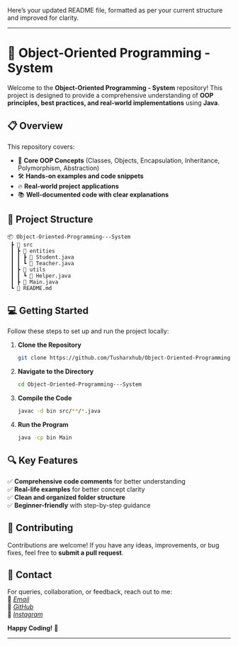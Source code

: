 Here’s your updated README file, formatted as per your current structure and improved for clarity.  

---

# 🚀 Object-Oriented Programming - System  

Welcome to the **Object-Oriented Programming - System** repository! This project is designed to provide a comprehensive understanding of **OOP principles, best practices, and real-world implementations** using **Java**.  

## 📋 Overview  

This repository covers:  
- 🌟 **Core OOP Concepts** (Classes, Objects, Encapsulation, Inheritance, Polymorphism, Abstraction)  
- 🛠️ **Hands-on examples and code snippets**  
- 🔥 **Real-world project applications**  
- 📚 **Well-documented code with clear explanations**  

## 📂 Project Structure  

```
📦 Object-Oriented-Programming---System
 ┣ 📁 src
 ┃ ┣ 📁 entities
 ┃ ┃ ┣ 📄 Student.java
 ┃ ┃ ┗ 📄 Teacher.java
 ┃ ┣ 📁 utils
 ┃ ┃ ┗ 📄 Helper.java
 ┃ ┣ 📄 Main.java
 ┗ 📄 README.md
```

## 💻 Getting Started  

Follow these steps to set up and run the project locally:  

1. **Clone the Repository**  
   ```bash
   git clone https://github.com/Tusharxhub/Object-Oriented-Programming---System.git
   ```
2. **Navigate to the Directory**  
   ```bash
   cd Object-Oriented-Programming---System
   ```
3. **Compile the Code**  
   ```bash
   javac -d bin src/**/*.java
   ```
4. **Run the Program**  
   ```bash
   java -cp bin Main
   ```

## 🔍 Key Features  

✅ **Comprehensive code comments** for better understanding  
✅ **Real-life examples** for better concept clarity  
✅ **Clean and organized folder structure**  
✅ **Beginner-friendly** with step-by-step guidance  

## 🤝 Contributing  

Contributions are welcome! If you have any ideas, improvements, or bug fixes, feel free to **submit a pull request**.  

## 📧 Contact  

For queries, collaboration, or feedback, reach out to me:  
📧 [*Email*](mailto:t.k.d.dey2033929837@gmail.com)  
🔗 [*GitHub*](https://github.com/Tusharxhub)  
📸 [*Instagram*](https://www.instagram.com/tushardevx01/)  

**Happy Coding!** 🎯  

---